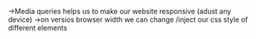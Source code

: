 ->Media queries helps us to make our website responsive (adust any device)
->on versios browser width we can change /inject our css style of different elements 
